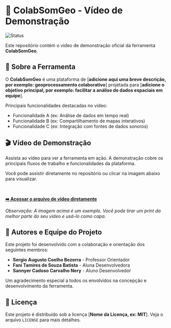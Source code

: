 # 🎥 ColabSomGeo - Vídeo de Demonstração

![Status](https://img.shields.io/badge/status-concluído-green)

Este repositório contém o vídeo de demonstração oficial da ferramenta **ColabSomGeo**.

## 📄 Sobre a Ferramenta

O **ColabSomGeo** é uma plataforma de [**adicione aqui uma breve descrição, por exemplo: geoprocessamento colaborativo**] projetada para [**adicione o objetivo principal, por exemplo: facilitar a análise de dados espaciais em equipe**].

[//]: # (Descreva aqui em um ou dois parágrafos os principais objetivos e funcionalidades da ferramenta ColabSomGeo. O que ela faz? Qual problema ela resolve?)

Principais funcionalidades destacadas no vídeo:
* Funcionalidade A (ex: Análise de dados em tempo real)
* Funcionalidade B (ex: Compartilhamento de mapas interativos)
* Funcionalidade C (ex: Integração com fontes de dados sonoros)

## 🎬 Vídeo de Demonstração

Assista ao vídeo para ver a ferramenta em ação. A demonstração cobre os principais fluxos de trabalho e funcionalidades da plataforma.

Você pode assistir diretamente no repositório ou clicar na imagem abaixo para visualizar.

<br>


**[➡️ Acessar o arquivo de vídeo diretamente](./Vídeo%20Demonstração%20da%20Ferramenta.mp4)**

*Observação: A imagem acima é um exemplo. Você pode tirar um print da melhor parte do seu vídeo e usá-lo como capa.*

## 👥 Autores e Equipe do Projeto

Este projeto foi desenvolvido com a colaboração e orientação dos seguintes membros:

* **Sergio Augusto Coelho Bezerra** - Professor Orientador
* **Fani Tamires de Souza Batista** - Aluna Desenvolvedora
* **Sannyer Cadoso Carvalho Nery** - Aluno Desenvolvedor

Um agradecimento especial a todos os envolvidos na concepção e desenvolvimento da ferramenta.

## 📜 Licença

Este projeto é distribuído sob a licença [**Nome da Licença, ex: MIT**]. Veja o arquivo `LICENSE` para mais detalhes.